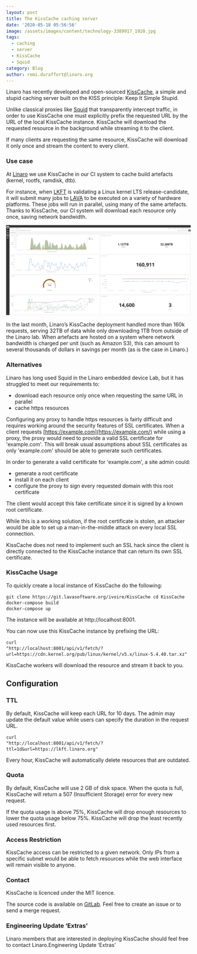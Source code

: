 ```yaml
---
layout: post
title: The KissCache caching server
date: '2020-05-18 05:56:56'
image: /assets/images/content/technology-3389917_1920.jpg
tags:
  - caching
  - server
  - KissCache
  - Squid
category: Blog
author: remi.duraffort@linaro.org
---
```

Linaro has recently developed and open-sourced [KissCache](https://git.lavasoftware.org/ivoire/kisscache/), a simple and stupid caching server built on the KISS principle: Keep It Simple Stupid.

Unlike classical proxies like [Squid](http://www.squid-cache.org/) that transparently intercept traffic, in order to use KissCache one must explicitly prefix the requested URL by the URL of the local KissCache instance. KissCache will download the requested resource in the background while streaming it to the client.

If many clients are requesting the same resource, KissCache will download it only once and stream the content to every client.

### **Use case**

At [](https://www.linaro.org/)[Linaro](https://www.linaro.org/) we use KissCache in our CI system to cache build artefacts (kernel, rootfs, ramdisk, dtb).

For instance, when [LKFT](https://lkft.linaro.org/) is validating a Linux kernel LTS release-candidate, it will submit many jobs to [LAVA](https://lavasoftware.org/) to be executed on a variety of hardware platforms. These jobs will run in parallel, using many of the same artefacts. Thanks to KissCache, our CI system will download each resource only once, saving network bandwidth.

![kisscache.png](/assets/images/content/kisscache2.png)

In the last month, Linaro’s KissCache deployment handled more than 160k requests, serving 32TB of data while only downloading 1TB from outside of the Linaro lab. When artefacts are hosted on a system where network bandwidth is charged per unit (such as Amazon S3), this can amount to several thousands of dollars in savings per month (as is the case in Linaro.)

### **Alternatives**

Linaro has long used Squid in the Linaro embedded device Lab, but it has struggled to meet our requirements to:

* download each resource only once when requesting the same URL in parallel
* cache https resources

Configuring any proxy to handle https resources is fairly difficult and requires working around the security features of SSL certificates. When a client requests [https://example.com](https://example.com/) while using a proxy, the proxy would need to provide a valid SSL certificate for 'example.com'. This will break usual assumptions about SSL certificates as only 'example.com' should be able to generate such certificates.

In order to generate a valid certificate for 'example.com', a site admin could:

* generate a root certificate
* install it on each client
* configure the proxy to sign every requested domain with this root certificate

The client would accept this fake certificate since it is signed by a known root certificate.

While this is a working solution, if the root certificate is stolen, an attacker would be able to set up a man-in-the-middle attack on every local SSL connection.

KissCache does not need to implement such an SSL hack since the client is directly connected to the KissCache instance that can return its own SSL certificate. 

### **KissCache Usage**

To quickly create a local instance of KissCache do the following:

```
git clone https://git.lavasoftware.org/ivoire/KissCache cd KissCache
docker-compose build
docker-compose up
```

The instance will be available at http://localhost:8001.

You can now use this KissCache instance by prefixing the URL:

```
curl
"http://localhost:8001/api/v1/fetch/?url=https://cdn.kernel.org/pub/linux/kernel/v5.x/linux-5.4.40.tar.xz"
```

KissCache workers will download the resource and stream it back to you. 

## **Configuration**

### **TTL**

By default, KissCache will keep each URL for 10 days. The admin may update the default value while users can specify the duration in the request URL.

```
curl
"http://localhost:8001/api/v1/fetch/?ttl=1d&url=https://lkft.linaro.org"
```

Every hour, KissCache will automatically delete resources that are outdated. 

### **Quota**

By default, KissCache will use 2 GB of disk space. When the quota is full, KissCache will return a 507 (Insufficient Storage) error for every new request.

If the quota usage is above 75%, KissCache will drop enough resources to lower the quota usage below 75%. KissCache will drop the least recently used resources first.

### Access Restriction

KissCache access can be restricted to a given network. Only IPs from a specific subnet would be able to fetch resources while the web interface will remain visible to anyone.



### Contact

KissCache is licenced under the MIT licence.  

The source code is available on [GitLab](https://git.lavasoftware.org/ivoire/kisscache). Feel free to create an issue or to send a merge request.



### Engineering Update ‘Extras’

Linaro members that are interested in deploying KissCache should feel free to contact Linaro.Engineering Update ‘Extras’